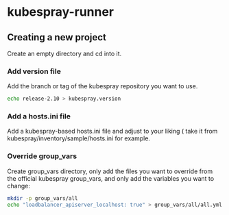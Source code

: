 # kubespray-runner

## Creating a new project

Create an empty directory and cd into it.

### Add version file

Add the branch or tag of the kubespray repository you want to use.

```bash
echo release-2.10 > kubespray.version
```
### Add a hosts.ini file

Add a kubespray-based hosts.ini file and adjust to your liking ( take it from kubespray/inventory/sample/hosts.ini for example.

### Override group_vars

Create group_vars directory, only add the files you want to override from the official kubespray group_vars, and only add the variables you want to change:

```bash
mkdir -p group_vars/all
echo "loadbalancer_apiserver_localhost: true" > group_vars/all/all.yml
```

